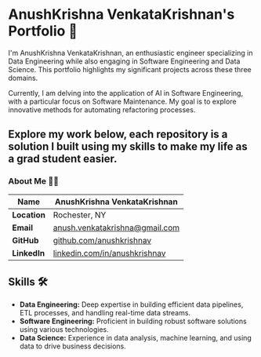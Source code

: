 # AnushKrishna VenkataKrishnan's Portfolio 🚀

I'm AnushKrishna VenkataKrishnan, an enthusiastic engineer specializing in Data Engineering while also engaging in Software Engineering and Data Science. This portfolio highlights my significant projects across these three domains.

Currently, I am delving into the application of AI in Software Engineering, with a particular focus on Software Maintenance. My goal is to explore innovative methods for automating refactoring processes.

## Explore my work below, each repository is a solution I built using my skills to make my life as a grad student easier. 

### About Me 🧑‍💻

| **Name**               | AnushKrishna VenkataKrishnan |
|-----------------------|---------------------------|
| **Location**           | Rochester, NY            |
| **Email**              | [anush.venkatakrishna@gmail.com](mailto:anush.venkatakrishna@gmail.com)   |
| **GitHub**             | [github.com/anushkrishnav](https://github.com/anushkrishnav)    |
| **LinkedIn**           | [linkedin.com/in/anushkrishnav](https://linkedin.com/in/anushkrishnav)  |

## Skills 🛠️

- **Data Engineering:** Deep expertise in building efficient data pipelines, ETL processes, and handling real-time data streams.
- **Software Engineering:** Proficient in building robust software solutions using various technologies.
- **Data Science:** Experience in data analysis, machine learning, and using data to drive business decisions.

<!--
## Projects 📂

## Project Name: Project Name Here

**Project Focus Area:** Data Engineering / Software Engineering / Data Science

**Project Description:**
A brief description of the project, including its purpose, goals, and any significant outcomes or achievements. Mention any challenges you faced and how you overcame them. This section should give visitors an overview of the project's significance and your role in it.

**Technologies:**
- List the key technologies, tools, and programming languages you used in this project.
- You can use bullet points or a table to make it more organized.

**Links:**
- [Project Repository](#) (if public on GitHub)
- [Live Demo](#) (if applicable)
- [Related Blog Post](#) (if you've written one)
>
